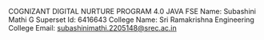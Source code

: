COGNIZANT DIGITAL NURTURE PROGRAM 4.0
JAVA FSE
Name: Subashini Mathi G
Superset Id: 6416643
College Name: Sri Ramakrishna Engineering College
Email: subashinimathi.2205148@srec.ac.in
